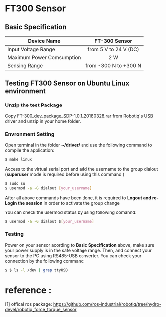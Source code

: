 # FT300 Sensor

## Basic Specification

Device Name                   | FT-300 Sensor
------------------------------|:-------------------------------:| 
Input Voltage Range           | from 5 V to 24 V (DC)
Maximum Power Comsumption     | 2 W
Sensing Range                 | from -300 N to +300 N

## Testing FT300 Sensor on Ubuntu Linux environment

### Unzip the test Package

Copy FT-300_dev_package_SDP-1.0.1_20180328.rar from Robotiq's USB driver and unzip in your home folder.

### Envronment Setting

Open terminal in the folder **~/driver/** and use the following command to compile the application:

```bash
$ make linux
```
Access to the virtual serial port and add the username to the group dialout
(**superuser** mode is required before using this command )

```bash
$ sudo su
$ usermod -a -G dialout [your_username]
```
After all above commands have been done, it is required to **Logout and re-Login the session** in order to activate the group change

You can check the usermod status by using following comannd:

```bash
$ usermod -a -G dialout $[your_username]
```
### Testing 

Power on your sensor acording to **Basic Specification** above, make sure your power supply is in the safe voltage range. Then, and connect your sensor to the PC using RS485-USB converter. You can check your connection by the following command:

```bash
$ $ ls -l /dev | grep ttyUSB
```

# reference :
 
 [1] offical ros package: https://github.com/ros-industrial/robotiq/tree/hydro-devel/robotiq_force_torque_sensor
